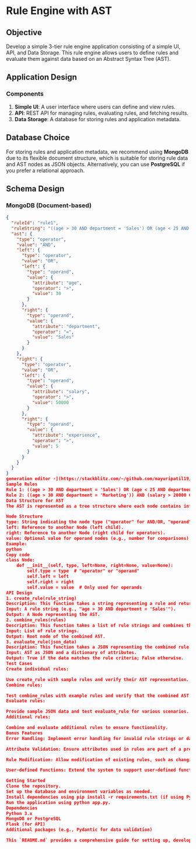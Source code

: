 # Rule Engine with AST

## Objective
Develop a simple 3-tier rule engine application consisting of a simple UI, API, and Data Storage. This rule engine allows users to define rules and evaluate them against data based on an Abstract Syntax Tree (AST).

## Application Design

### Components
1. **Simple UI**: A user interface where users can define and view rules.
2. **API**: REST API for managing rules, evaluating rules, and fetching results.
3. **Data Storage**: A database for storing rules and application metadata.

## Database Choice
For storing rules and application metadata, we recommend using **MongoDB** due to its flexible document structure, which is suitable for storing rule data and AST nodes as JSON objects. Alternatively, you can use **PostgreSQL** if you prefer a relational approach.

## Schema Design

### MongoDB (Document-based)
```json
{
  "ruleId": "rule1",
  "ruleString": "((age > 30 AND department = 'Sales') OR (age < 25 AND department = 'Marketing')) AND (salary > 50000 OR experience > 5)",
  "ast": {
    "type": "operator",
    "value": "AND",
    "left": {
      "type": "operator",
      "value": "OR",
      "left": {
        "type": "operand",
        "value": {
          "attribute": "age",
          "operator": ">",
          "value": 30
        }
      },
      "right": {
        "type": "operand",
        "value": {
          "attribute": "department",
          "operator": "=",
          "value": "Sales"
        }
      }
    },
    "right": {
      "type": "operator",
      "value": "OR",
      "left": {
        "type": "operand",
        "value": {
          "attribute": "salary",
          "operator": ">",
          "value": 50000
        }
      },
      "right": {
        "type": "operand",
        "value": {
          "attribute": "experience",
          "operator": ">",
          "value": 5
        }
      }
    }
  }
}
generation editor ⚡️](https://stackblitz.com/~/github.com/mayuripatil19/-Rule-Engine-with-AST)
Sample Rules
Rule 1: ((age > 30 AND department = 'Sales') OR (age < 25 AND department = 'Marketing')) AND (salary > 50000 OR experience > 5)
Rule 2: ((age > 30 AND department = 'Marketing')) AND (salary > 20000 OR experience > 5)
Data Structure for AST
The AST is represented as a tree structure where each node contains information about the rule components:

Node Structure
type: String indicating the node type ("operator" for AND/OR, "operand" for conditions).
left: Reference to another Node (left child).
right: Reference to another Node (right child for operators).
value: Optional value for operand nodes (e.g., number for comparisons).
Example:
python
Copy code
class Node:
    def __init__(self, type, left=None, right=None, value=None):
        self.type = type  # "operator" or "operand"
        self.left = left
        self.right = right
        self.value = value  # Only used for operands
API Design
1. create_rule(rule_string)
Description: This function takes a string representing a rule and returns a Node object representing the corresponding AST.
Input: A rule string (e.g., "age > 30 AND department = 'Sales'").
Output: A Node representing the AST.
2. combine_rules(rules)
Description: This function takes a list of rule strings and combines them into a single AST. It should minimize redundant checks.
Input: List of rule strings.
Output: Root node of the combined AST.
3. evaluate_rule(json_data)
Description: This function takes a JSON representing the combined rule's AST and a dictionary containing attributes (e.g., {"age": 35, "department": "Sales", "salary": 60000, "experience": 3}). It evaluates the rule against the provided data.
Input: AST as JSON and a dictionary of attributes.
Output: True if the data matches the rule criteria; False otherwise.
Test Cases
Create individual rules:

Use create_rule with sample rules and verify their AST representation.
Combine rules:

Test combine_rules with example rules and verify that the combined AST reflects the logic correctly.
Evaluate rules:

Provide sample JSON data and test evaluate_rule for various scenarios.
Additional rules:

Combine and evaluate additional rules to ensure functionality.
Bonus Features
Error Handling: Implement error handling for invalid rule strings or data formats (e.g., missing operators or invalid comparisons).

Attribute Validation: Ensure attributes used in rules are part of a predefined catalog.

Rule Modification: Allow modification of existing rules, such as changing operators, operand values, or adding/removing sub-expressions.

User-defined Functions: Extend the system to support user-defined functions within the rule language for advanced conditions (outside the scope of this exercise).

Getting Started
Clone the repository.
Set up the database and environment variables as needed.
Install dependencies using pip install -r requirements.txt (if using Python).
Run the application using python app.py.
Dependencies
Python 3.x
MongoDB or PostgreSQL
Flask (for API)
Additional packages (e.g., Pydantic for data validation)

This `README.md` provides a comprehensive guide for setting up, developing, and testing the rule engine application. Let me know if any additional information or changes are needed!

